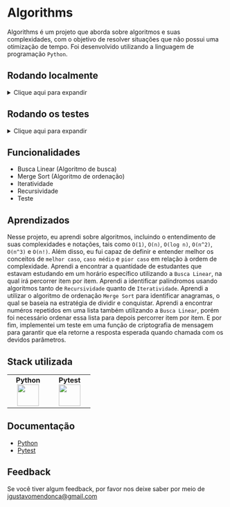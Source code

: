
# Algorithms

Algorithms é um projeto que aborda sobre algoritmos e suas complexidades, com o objetivo de resolver situações que não possui uma otimização de tempo. 
Foi desenvolvido utilizando a linguagem de programação `Python`.

## Rodando localmente

<details>
    <summary>Clique aqui para expandir</summary>
    <br>

- Clone o projeto

```bash
  git clone git@github.com:Joaogustavo789/Algorithms.git
```

- Entre no diretório do projeto

```bash
  cd Algorithms
```

- Crie o Ambiente Virtual

```bash
  python3 -m venv .venv
```
    
- Ative o Ambiente Virtual
    
```bash
  source .venv/bin/activate
```

- Instale as dependências dentro do Ambiente Virtual

```bash
  python3 -m pip install -r dev-requirements.txt
```

##### OBSERVAÇÃO

- Para sair do Ambiente Virtual, basta rodar o comando `deactivate`.
    
</details>

## Rodando os testes

<details>
  <summary>Clique aqui para expandir</summary>
  <br>

- Para rodar os testes, rode o seguinte comando dentro do Ambiente Virtual

```bash
  python3 -m pytest
```

</details>

## Funcionalidades

- Busca Linear (Algoritmo de busca)
- Merge Sort (Algoritmo de ordenação)
- Iteratividade
- Recursividade
- Teste

## Aprendizados

Nesse projeto, eu aprendi sobre algoritmos, incluindo o entendimento de suas complexidades e notações, tais como `O(1)`, `O(n)`, `O(log n)`, `O(n^2)`, 
`O(n^3)` e `O(n!)`. Além disso, eu fui capaz de definir e entender melhor os conceitos de `melhor caso`, `caso médio` e `pior caso` em relação à ordem de 
complexidade. Aprendi a encontrar a quantidade de estudantes que estavam estudando em um horário específico utilizando a `Busca Linear`, na qual irá 
percorrer item por item. Aprendi a identificar palíndromos usando algoritmos tanto de `Recursividade` quanto de `Iteratividade`. Aprendi a  utilizar o 
algoritmo de ordenação `Merge Sort` para identificar anagramas, o qual se baseia na estratégia de dividir e conquistar. Aprendi a encontrar numéros 
repetidos em uma lista também utilizando a `Busca Linear`, porém foi necessário ordenar essa lista para depois percorrer item por item. E por fim, 
implementei um teste em uma função de criptografia de  mensagem para garantir que ela retorne a resposta esperada quando chamada com os devidos 
parâmetros.

## Stack utilizada

<table width="320px" align="center">
  <tbody>
    <tr valign="top">
      <td width="80px" align="center">
        <span><strong>Python</strong></span>
        <img height="50" src="https://cdn.jsdelivr.net/gh/devicons/devicon/icons/python/python-original.svg" />
      </td>
      <td width="80px" align="center">
        <span><strong>Pytest</strong></span>
        <img height="50" src="https://cdn.jsdelivr.net/gh/devicons/devicon/icons/pytest/pytest-original.svg" />
      </td>
    </tr>
  </tbody>
</table>

## Documentação

- [Python](https://www.python.org/)
- [Pytest](https://docs.pytest.org/)

## Feedback

Se você tiver algum feedback, por favor nos deixe saber por meio de jgustavomendonca@gmail.com
